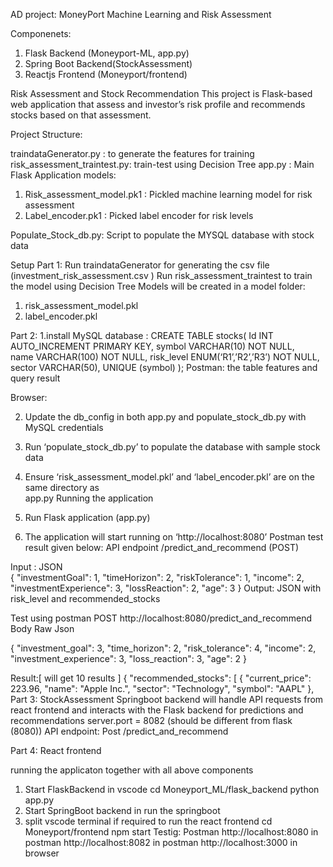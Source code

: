 AD project: MoneyPort
Machine Learning  and Risk Assessment



Componenets: 
1. Flask Backend (Moneyport-ML, app.py)
2. Spring Boot Backend(StockAssessment)
3. Reactjs Frontend (Moneyport/frontend)


Risk Assessment and Stock Recommendation 
This project is Flask-based web application that assess and investor’s risk profile and recommends stocks based on that assessment.

Project Structure:

traindataGenerator.py :  to generate the features for training 
risk_assessment_traintest.py:   train-test using Decision Tree 
app.py :  Main Flask Application
models:
1. Risk_assessment_model.pk1 :  Pickled machine learning model  for risk assessment
2. Label_encoder.pk1 : Picked label encoder for risk levels
   
Populate_Stock_db.py: Script to populate the MYSQL database with stock data

Setup
Part 1:
Run traindataGenerator for generating the csv file (investment_risk_assessment.csv
)
Run risk_assessment_traintest to train the model using Decision Tree 
Models will be created in a model folder: 
1.	risk_assessment_model.pkl
2.	label_encoder.pkl

Part 2:
1.install MySQL database :
 CREATE  TABLE  stocks(
Id INT AUTO_INCREMENT PRIMARY KEY,
symbol VARCHAR(10) NOT NULL,	
name VARCHAR(100) NOT NULL,
risk_level ENUM(‘R1’,’R2’,’R3’) NOT NULL,
sector VARCHAR(50),
UNIQUE (symbol)
);
Postman: the table features and query result
 
Browser:
 
2. Update the db_config in both app.py and populate_stock_db.py with MySQL credentials
3. Run ‘populate_stock_db.py’ to populate the database with sample stock data
4. Ensure ‘risk_assessment_model.pkl’ and  ‘label_encoder.pkl’ are on the same directory as     
   app.py
Running the application
1.	Run Flask application (app.py)
   
3.	The application will start running on ‘http://localhost:8080’
Postman test result given below:
API endpoint
/predict_and_recommend (POST)

Input : JSON        
{
  "investmentGoal": 1,
  "timeHorizon": 2,
  "riskTolerance": 1,
  "income": 2,
  "investmentExperience": 3,
  "lossReaction": 2,
  "age": 3
}
Output: JSON with risk_level and recommended_stocks




Test using postman 
POST
http://localhost:8080/predict_and_recommend
Body
Raw
Json

{
    "investment_goal": 3,
    "time_horizon": 2,
    "risk_tolerance": 4,
    "income": 2,
    "investment_experience": 3,
    "loss_reaction": 3,
    "age": 2
}

Result:[ will get 10 results ]
{
    "recommended_stocks": [
        {
            "current_price": 223.96,
            "name": "Apple Inc.",
            "sector": "Technology",
            "symbol": "AAPL"
        },
Part 3:
StockAssessment 
Springboot backend will handle API requests from react frontend and interacts with the Flask backend for predictions and recommendations
server.port = 8082 (should be different from flask (8080))
API endpoint: 
Post
/predict_and_recommend

Part 4:
React frontend

running the applicaton together with all above components
1. Start  FlaskBackend in vscode
   cd Moneyport_ML/flask_backend
   python app.py
2. Start SpringBoot backend in 
   run the springboot
3. split vscode terminal if required to run the react frontend
   cd Moneyport/frontend
   npm start
Testig:
Postman
http://localhost:8080 in postman
http://localhost:8082 in postman
http://localhost:3000 in browser

 
